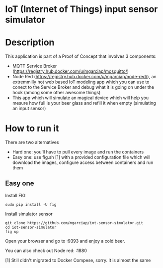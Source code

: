 IoT (Internet of Things) input sensor simulator
====================

# Description
This application is part of a Proof of Concept that involves 3 components:
- MQTT Service Broker (https://registry.hub.docker.com/u/mgarciap/mosquitto/)
- Node Red (https://registry.hub.docker.com/u/mgarciap/node-red/), an extremmilly hot web based IoT modeling app which you can use to conect to the Service Broker and debug what it is going on under the hook (among some other awesome things)
- This app which will simulate an magical device which will help you mesure how full is your beer glass and refill it when empty (simulating an input sensor)


# How to run it
There are two alternatives
- Hard one: you'll have to pull every image and run the containers
- Easy one: use fig.sh [1] with a provided configuration file which will download the images, configure access between containers and run them

## Easy one

Install FIG 

```
sudo pip install -U fig
```

Install simulator sensor

```
git clone https://github.com/mgarciap/iot-sensor-simulator.git
cd iot-sensor-simulator
fig up
```

Open your browser and go to <you container ip>:9393 and enjoy a cold beer.

You can also check out Node red: <you container ip>:1880


[1] Still didn't migrated to Docker Compese, sorry. It is almost the same
